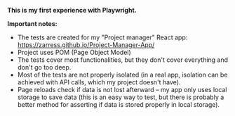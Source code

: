 **This is my first experience with Playwright.**

**Important notes:**
- The tests are created for my "Project manager" React app: https://zarress.github.io/Project-Manager-App/
- Project uses POM (Page Object Model)
- The tests cover most functionalities, but they don't cover everything and don't go too deep.
- Most of the tests are not properly isolated (in a real app, isolation can be achieved with API calls, which my project doesn't have).
- Page reloads check if data is not lost afterward – my app only uses local storage to save data (this is an easy way to test, but there is probably a better method for asserting if data is stored properly in local storage).
